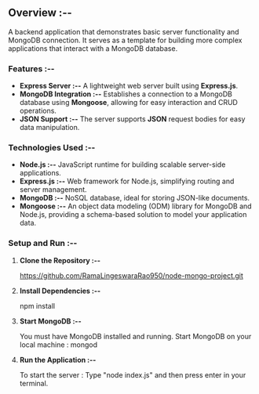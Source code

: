 ## Overview :--
A backend application that demonstrates basic server functionality and MongoDB connection. It serves as a template for building more complex applications that interact with a MongoDB database.

### Features :--
- **Express Server :--** A lightweight web server built using **Express.js**.
- **MongoDB Integration :--** Establishes a connection to a MongoDB database using **Mongoose**, allowing for easy interaction and CRUD operations.
- **JSON Support :--** The server supports **JSON** request bodies for easy data manipulation.

### Technologies Used :--
- **Node.js :--** JavaScript runtime for building scalable server-side applications.
- **Express.js :--** Web framework for Node.js, simplifying routing and server management.
- **MongoDB :--** NoSQL database, ideal for storing JSON-like documents.
- **Mongoose :--** An object data modeling (ODM) library for MongoDB and Node.js, providing a schema-based solution to model your application data.
  
### Setup and Run :--

1. **Clone the Repository :--**

     https://github.com/RamaLingeswaraRao950/node-mongo-project.git
3. **Install Dependencies :--**

      npm install
5. **Start MongoDB :--**

    You must have MongoDB installed and running. Start MongoDB on your local machine : mongod
6. **Run the Application :--**
   
     To start the server : Type "node index.js" and then press enter in your terminal.
